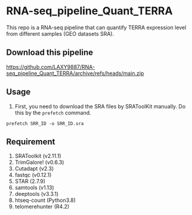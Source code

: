 # RNA-seq_pipeline_Quant_TERRA
This repo is a RNA-seq pipeline that can quantify TERRA expression level from different samples (GEO datasets SRA).

## Download this pipeline
<https://github.com/LAXY9887/RNA-seq_pipeline_Quant_TERRA/archive/refs/heads/main.zip>

## Usage
1. First, you need to download the SRA files by SRAToolKit manually. Do this by the `prefetch` command.
   
```prefetch SRR_ID -o SRR_ID.sra```

## Requirement
1. SRAToolkit (v2.11.1)
2. TrimGalore! (v0.6.3)
3. Cutadapt (v2.3)
4. fastqc (v0.12.1)
5. STAR (2.7.9)
6. samtools (v1.13)
7. deeptools (v3.3.1)
8. htseq-count (Python3.8)
9. telomerehunter (R4.2)
